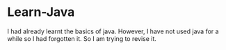 # Learn-Java
I had already learnt the basics of java. However, I have not used java for a while so I had forgotten it. So I am trying to revise it.
